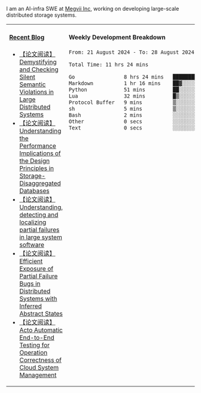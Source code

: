 I am an AI-infra SWE at [Megvii Inc](https://en.megvii.com/), working on developing large-scale distributed storage systems.

<table width="960px">
<tr>
<td valign="top" width="50%">

#### <a href="https://www.kongjun18.me" target="_blank">Recent Blog</a>

<!-- BLOG-POST-LIST:START -->
- [【论文阅读】Demystifying and Checking Silent Semantic Violations in Large Distributed Systems](https://kongjun18.github.io/posts/demystifying-and-checking-silent-semantic-violations-in-large-distributed-systems/)
- [【论文阅读】Understanding the Performance Implications of the Design Principles in Storage-Disaggregated Databases](https://kongjun18.github.io/posts/understanding-the-performance-implications-of-the-design-principles-in-storage-disaggregated-databases/)
- [【论文阅读】Understanding, detecting and localizing partial failures in large system software](https://kongjun18.github.io/posts/understanding-detecting-and-localizing-partial-failures-in-large-system-software/)
- [【论文阅读】Efficient Exposure of Partial Failure Bugs in Distributed Systems with Inferred Abstract States](https://kongjun18.github.io/posts/efficient-exposure-of-partial-failure-bugs-in-distributed-systems-with-inferred-abstract-states/)
- [【论文阅读】Acto Automatic End-to-End Testing for Operation Correctness of Cloud System Management](https://kongjun18.github.io/posts/acto-automatic-end-to-end-testing-for-operation-correctness-of-cloud-system-management/)
<!-- BLOG-POST-LIST:END -->

</td>
<td valign="top" width="50%">

#### Weekly Development Breakdown

<!--START_SECTION:waka-->

```txt
From: 21 August 2024 - To: 28 August 2024

Total Time: 11 hrs 24 mins

Go                8 hrs 24 mins   ██████████████████▒░░░░░░   73.73 %
Markdown          1 hr 16 mins    ██▓░░░░░░░░░░░░░░░░░░░░░░   11.24 %
Python            51 mins         ██░░░░░░░░░░░░░░░░░░░░░░░   07.54 %
Lua               32 mins         █▒░░░░░░░░░░░░░░░░░░░░░░░   04.80 %
Protocol Buffer   9 mins          ▒░░░░░░░░░░░░░░░░░░░░░░░░   01.37 %
sh                5 mins          ▒░░░░░░░░░░░░░░░░░░░░░░░░   00.87 %
Bash              2 mins          ░░░░░░░░░░░░░░░░░░░░░░░░░   00.38 %
Other             0 secs          ░░░░░░░░░░░░░░░░░░░░░░░░░   00.03 %
Text              0 secs          ░░░░░░░░░░░░░░░░░░░░░░░░░   00.03 %
```

<!--END_SECTION:waka-->
</td>
</tr>

</table>
